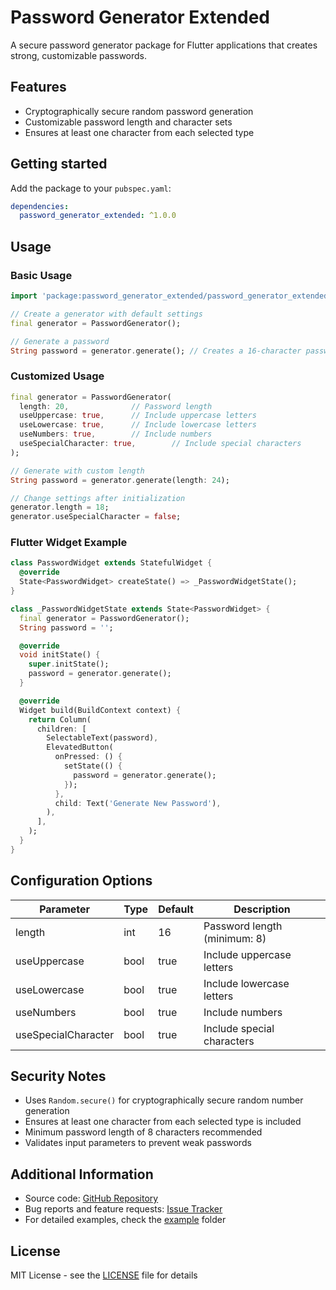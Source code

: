 <!--
This README describes the package. If you publish this package to pub.dev,
this README's contents appear on the landing page for your package.

For information about how to write a good package README, see the guide for
[writing package pages](https://dart.dev/tools/pub/writing-package-pages).

For general information about developing packages, see the Dart guide for
[creating packages](https://dart.dev/guides/libraries/create-packages)
and the Flutter guide for
[developing packages and plugins](https://flutter.dev/to/develop-packages).
-->

# Password Generator Extended

A secure password generator package for Flutter applications that creates strong, customizable passwords.

## Features

- Cryptographically secure random password generation
- Customizable password length and character sets
- Ensures at least one character from each selected type

## Getting started

Add the package to your `pubspec.yaml`:

```yaml
dependencies:
  password_generator_extended: ^1.0.0
```

## Usage

### Basic Usage

```dart
import 'package:password_generator_extended/password_generator_extended.dart';

// Create a generator with default settings
final generator = PasswordGenerator();

// Generate a password
String password = generator.generate(); // Creates a 16-character password with all character types
```

### Customized Usage

```dart
final generator = PasswordGenerator(
  length: 20,              // Password length
  useUppercase: true,      // Include uppercase letters
  useLowercase: true,      // Include lowercase letters
  useNumbers: true,        // Include numbers
  useSpecialCharacter: true,        // Include special characters
);

// Generate with custom length
String password = generator.generate(length: 24);

// Change settings after initialization
generator.length = 18;
generator.useSpecialCharacter = false;
```

### Flutter Widget Example

```dart
class PasswordWidget extends StatefulWidget {
  @override
  State<PasswordWidget> createState() => _PasswordWidgetState();
}

class _PasswordWidgetState extends State<PasswordWidget> {
  final generator = PasswordGenerator();
  String password = '';

  @override
  void initState() {
    super.initState();
    password = generator.generate();
  }

  @override
  Widget build(BuildContext context) {
    return Column(
      children: [
        SelectableText(password),
        ElevatedButton(
          onPressed: () {
            setState(() {
              password = generator.generate();
            });
          },
          child: Text('Generate New Password'),
        ),
      ],
    );
  }
}
```

## Configuration Options

| Parameter           | Type | Default | Description                  |
| ------------------- | ---- | ------- | ---------------------------- |
| length              | int  | 16      | Password length (minimum: 8) |
| useUppercase        | bool | true    | Include uppercase letters    |
| useLowercase        | bool | true    | Include lowercase letters    |
| useNumbers          | bool | true    | Include numbers              |
| useSpecialCharacter | bool | true    | Include special characters   |

## Security Notes

- Uses `Random.secure()` for cryptographically secure random number generation
- Ensures at least one character from each selected type is included
- Minimum password length of 8 characters recommended
- Validates input parameters to prevent weak passwords

## Additional Information

- Source code: [GitHub Repository](https://github.com/dhruvanbhalara/password_generator_extended)
- Bug reports and feature requests: [Issue Tracker](https://github.com/dhruvanbhalara/password_generator_extended/issues)
- For detailed examples, check the [example](example) folder

## License

MIT License - see the [LICENSE](LICENSE) file for details
